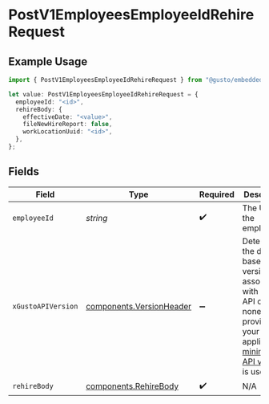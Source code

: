 # PostV1EmployeesEmployeeIdRehireRequest

## Example Usage

```typescript
import { PostV1EmployeesEmployeeIdRehireRequest } from "@gusto/embedded-api/models/operations/postv1employeesemployeeidrehire.js";

let value: PostV1EmployeesEmployeeIdRehireRequest = {
  employeeId: "<id>",
  rehireBody: {
    effectiveDate: "<value>",
    fileNewHireReport: false,
    workLocationUuid: "<id>",
  },
};
```

## Fields

| Field                                                                                                                                                                                                                        | Type                                                                                                                                                                                                                         | Required                                                                                                                                                                                                                     | Description                                                                                                                                                                                                                  |
| ---------------------------------------------------------------------------------------------------------------------------------------------------------------------------------------------------------------------------- | ---------------------------------------------------------------------------------------------------------------------------------------------------------------------------------------------------------------------------- | ---------------------------------------------------------------------------------------------------------------------------------------------------------------------------------------------------------------------------- | ---------------------------------------------------------------------------------------------------------------------------------------------------------------------------------------------------------------------------- |
| `employeeId`                                                                                                                                                                                                                 | *string*                                                                                                                                                                                                                     | :heavy_check_mark:                                                                                                                                                                                                           | The UUID of the employee                                                                                                                                                                                                     |
| `xGustoAPIVersion`                                                                                                                                                                                                           | [components.VersionHeader](../../models/components/versionheader.md)                                                                                                                                                         | :heavy_minus_sign:                                                                                                                                                                                                           | Determines the date-based API version associated with your API call. If none is provided, your application's [minimum API version](https://docs.gusto.com/embedded-payroll/docs/api-versioning#minimum-api-version) is used. |
| `rehireBody`                                                                                                                                                                                                                 | [components.RehireBody](../../models/components/rehirebody.md)                                                                                                                                                               | :heavy_check_mark:                                                                                                                                                                                                           | N/A                                                                                                                                                                                                                          |